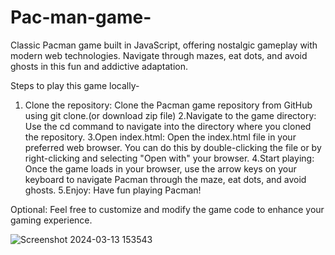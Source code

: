 # Pac-man-game-
Classic Pacman game built in JavaScript, offering nostalgic gameplay with modern web technologies. Navigate through mazes, eat dots, and avoid ghosts in this fun and addictive adaptation.

Steps to play this game locally-
1. Clone the repository: Clone the Pacman game repository from GitHub using git clone.(or download zip file)
2.Navigate to the game directory: Use the cd command to navigate into the directory where you cloned the repository.
3.Open index.html: Open the index.html file in your preferred web browser. You can do this by double-clicking the file or by right-clicking and selecting "Open with" your browser.
4.Start playing: Once the game loads in your browser, use the arrow keys on your keyboard to navigate Pacman through the maze, eat dots, and avoid ghosts.
5.Enjoy: Have fun playing Pacman!

Optional: Feel free to customize and modify the game code to enhance your gaming experience.

![Screenshot 2024-03-13 153543](https://github.com/bug-buster2516/Pac-man-game-/assets/99116607/2381c317-30f5-4972-8ced-7d79cfbc255c)
